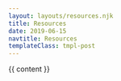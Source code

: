 ```yaml
---
layout: layouts/resources.njk
title: Resources
date: 2019-06-15
navtitle: Resources
templateClass: tmpl-post
---
```


{{ content }}

